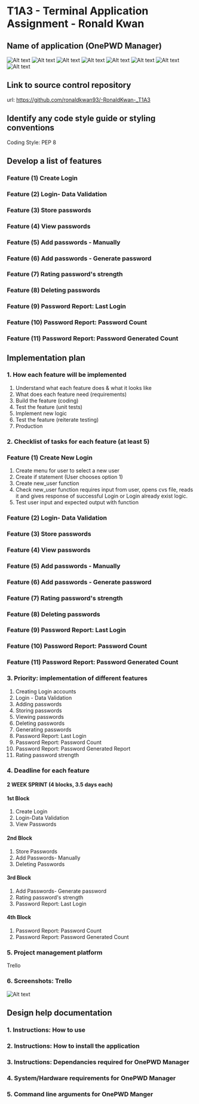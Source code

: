 # T1A3 - Terminal Application Assignment - Ronald Kwan

## Name of application (OnePWD Manager)
![Alt text](/docs/SS1.JPG)
![Alt text](/docs/SS2.JPG)
![Alt text](/docs/SS3.JPG)
![Alt text](/docs/SS4.JPG)
![Alt text](/docs/SS5gen.JPG)
![Alt text](/docs/SS6.JPG)
![Alt text](/docs/SS7.JPG)
![Alt text](/docs/SS8.JPG)

## Link to source control repository
url: https://github.com/ronaldkwan93/-RonaldKwan-_T1A3

## Identify any code style guide or styling conventions
Coding Style: PEP 8

## Develop a list of features
### Feature (1) Create Login
### Feature (2) Login- Data Validation
### Feature (3) Store passwords
### Feature (4) View passwords
### Feature (5) Add passwords - Manually
### Feature (6) Add passwords - Generate password
### Feature (7) Rating password's strength
### Feature (8) Deleting passwords
### Feature (9) Password Report: Last Login
### Feature (10) Password Report: Password Count
### Feature (11) Password Report: Password Generated Count

## Implementation plan
### 1. How each feature will be implemented
1. Understand what each feature does & what it looks like
2. What does each feature need (requirements)
3. Build the feature (coding)
4. Test the feature (unit tests)
5. Implement new logic
6. Test the feature (reiterate testing)
7. Production
### 2. Checklist of tasks for each feature (at least 5)
### Feature (1) Create New Login
1. Create menu for user to select a new user
2. Create if statement (User chooses option 1)
3. Create new_user function  
4. Check new_user function requires input from user, opens cvs file, reads it and gives response of successful Login or Login already exist logic.
5. Test user input and expected output with function
### Feature (2) Login- Data Validation
### Feature (3) Store passwords
### Feature (4) View passwords
### Feature (5) Add passwords - Manually
### Feature (6) Add passwords - Generate password
### Feature (7) Rating password's strength
### Feature (8) Deleting passwords
### Feature (9) Password Report: Last Login
### Feature (10) Password Report: Password Count
### Feature (11) Password Report: Password Generated Count
### 3. Priority: implementation of different features
1. Creating Login accounts
2. Login - Data Validation
3. Adding passwords
4. Storing passwords
5. Viewing passwords
6. Deleting passwords
7. Generating passwords
8. Password Report: Last Login
9. Password Report: Password Count
10. Password Report: Password Generated Report
11. Rating password strength


### 4. Deadline for each feature
#### 2 WEEK SPRINT (4 blocks, 3.5 days each)
#### 1st Block
1. Create Login
2. Login-Data Validation
3. View Passwords
#### 2nd Block
1. Store Passwords
2. Add Passwords- Manually
3. Deleting Passwords
#### 3rd Block
1. Add Passwords- Generate password
2. Rating password's strength
3. Password Report: Last Login
#### 4th Block
1. Password Report: Password Count
2. Password Report: Password Generated Count
### 5. Project management platform
Trello
### 6. Screenshots: Trello
![Alt text](/docs/image.png)
## Design help documentation
### 1. Instructions: How to use
### 2. Instructions: How to install the application
### 3. Instructions: Dependancies required for OnePWD Manager
### 4. System/Hardware requirements for OnePWD Manager
### 5. Command line arguments for OnePWD Manger
